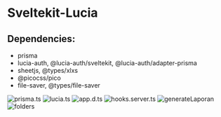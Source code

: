 # Sveltekit-Lucia

## Dependencies:

- prisma
- lucia-auth, @lucia-auth/sveltekit, @lucia-auth/adapter-prisma
- sheetjs, @types/xlxs
- @picocss/pico
- file-saver, @types/file-saver

![prisma.ts](https://cdn.discordapp.com/attachments/766584646841925642/1079357679551656046/ray-so-export_2.png)
![lucia.ts](https://media.discordapp.net/attachments/766584646841925642/1079357204068569099/ray-so-export.png?width=726&height=682)
![app.d.ts](https://media.discordapp.net/attachments/766584646841925642/1079358116300333147/ray-so-export_3.png?width=708&height=682)
![hooks.server.ts](https://media.discordapp.net/attachments/766584646841925642/1079358245325512765/ray-so-export_4.png?width=1260&height=623)
![generateLaporan](https://media.discordapp.net/attachments/766584646841925642/1079394055647150180/ray-so-export_5.png?width=719&height=683)
![folders](https://cdn.discordapp.com/attachments/766584646841925642/1079403067109277816/image.png)
